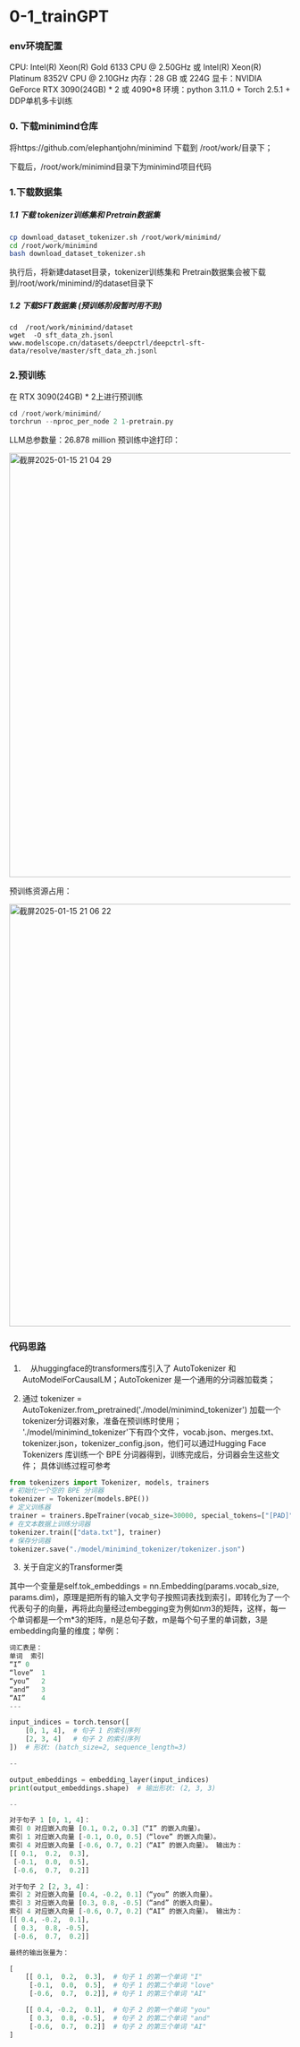 # 0-1_trainGPT
### env环境配置
CPU: Intel(R) Xeon(R) Gold 6133 CPU @ 2.50GHz  或  Intel(R) Xeon(R) Platinum 8352V CPU @ 2.10GHz
内存：28 GB 或 224G
显卡：NVIDIA GeForce RTX 3090(24GB) * 2 或 4090*8
环境：python 3.11.0 + Torch 2.5.1 + DDP单机多卡训练 

### 0. 下载minimind仓库
将https://github.com/elephantjohn/minimind 下载到 /root/work/目录下；

下载后，/root/work/minimind目录下为minimind项目代码

### 1.下载数据集
##### 1.1 下载 tokenizer训练集和 Pretrain数据集
```bash
cp download_dataset_tokenizer.sh /root/work/minimind/
cd /root/work/minimind
bash download_dataset_tokenizer.sh
```
执行后，将新建dataset目录，tokenizer训练集和 Pretrain数据集会被下载到/root/work/minimind/的dataset目录下
##### 1.2 下载SFT数据集 (预训练阶段暂时用不到)
```
cd  /root/work/minimind/dataset
wget  -O sft_data_zh.jsonl www.modelscope.cn/datasets/deepctrl/deepctrl-sft-data/resolve/master/sft_data_zh.jsonl

```
### 2.预训练
在 RTX 3090(24GB) * 2上进行预训练
```python
cd /root/work/minimind/
torchrun --nproc_per_node 2 1-pretrain.py
```
LLM总参数量：26.878 million
预训练中途打印：

<img width="758" alt="截屏2025-01-15 21 04 29" src="https://github.com/user-attachments/assets/44f59c4a-ee48-4903-9727-78c225b05fa1" />

预训练资源占用：

<img width="755" alt="截屏2025-01-15 21 06 22" src="https://github.com/user-attachments/assets/3ba51cd1-6430-45e1-ad4a-6eae02ddb629" />

###  代码思路
1. 　从huggingface的transformers库引入了 AutoTokenizer 和 AutoModelForCausalLM；AutoTokenizer 是一个通用的分词器加载类；

2.  通过 tokenizer = AutoTokenizer.from_pretrained('./model/minimind_tokenizer') 加载一个tokenizer分词器对象，准备在预训练时使用；
  './model/minimind_tokenizer'下有四个文件，vocab.json、merges.txt、tokenizer.json，tokenizer_config.json，他们可以通过Hugging Face Tokenizers 库训练一个 BPE 分词器得到，训练完成后，分词器会生这些文件；
具体训练过程可参考
```python
from tokenizers import Tokenizer, models, trainers
# 初始化一个空的 BPE 分词器
tokenizer = Tokenizer(models.BPE())
# 定义训练器
trainer = trainers.BpeTrainer(vocab_size=30000, special_tokens=["[PAD]", "[CLS]", "[SEP]"])
# 在文本数据上训练分词器
tokenizer.train(["data.txt"], trainer)
# 保存分词器
tokenizer.save("./model/minimind_tokenizer/tokenizer.json")
```


3. 关于自定义的Transformer类
   
其中一个变量是self.tok_embeddings = nn.Embedding(params.vocab_size, params.dim)，原理是把所有的输入文字句子按照词表找到索引，即转化为了一个代表句子的向量，再将此向量经过embegging变为例如n*m*3的矩阵，这样，每一个单词都是一个m*3的矩阵，n是总句子数，m是每个句子里的单词数，3是embedding向量的维度；举例：
```python
词汇表是：
单词	索引
“I”	0
“love”	1
“you”	2
“and”	3
“AI”	4
---

input_indices = torch.tensor([
    [0, 1, 4],  # 句子 1 的索引序列
    [2, 3, 4]   # 句子 2 的索引序列
])  # 形状: (batch_size=2, sequence_length=3)

--

output_embeddings = embedding_layer(input_indices)
print(output_embeddings.shape)  # 输出形状: (2, 3, 3)

--

对于句子 1 [0, 1, 4]：
索引 0 对应嵌入向量 [0.1, 0.2, 0.3]（“I” 的嵌入向量）。
索引 1 对应嵌入向量 [-0.1, 0.0, 0.5]（“love” 的嵌入向量）。
索引 4 对应嵌入向量 [-0.6, 0.7, 0.2]（“AI” 的嵌入向量）。 输出为：
[[ 0.1,  0.2,  0.3],
 [-0.1,  0.0,  0.5],
 [-0.6,  0.7,  0.2]]

对于句子 2 [2, 3, 4]：
索引 2 对应嵌入向量 [0.4, -0.2, 0.1]（“you” 的嵌入向量）。
索引 3 对应嵌入向量 [0.3, 0.8, -0.5]（“and” 的嵌入向量）。
索引 4 对应嵌入向量 [-0.6, 0.7, 0.2]（“AI” 的嵌入向量）。 输出为：
[[ 0.4, -0.2,  0.1],
 [ 0.3,  0.8, -0.5],
 [-0.6,  0.7,  0.2]]

最终的输出张量为：

[
    [[ 0.1,  0.2,  0.3],  # 句子 1 的第一个单词 "I"
     [-0.1,  0.0,  0.5],  # 句子 1 的第二个单词 "love"
     [-0.6,  0.7,  0.2]], # 句子 1 的第三个单词 "AI"

    [[ 0.4, -0.2,  0.1],  # 句子 2 的第一个单词 "you"
     [ 0.3,  0.8, -0.5],  # 句子 2 的第二个单词 "and"
     [-0.6,  0.7,  0.2]]  # 句子 2 的第三个单词 "AI"
]


```
